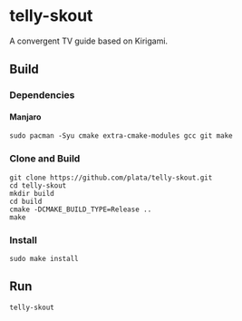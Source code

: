 # telly-skout
A convergent TV guide based on Kirigami.

## Build
### Dependencies
#### Manjaro
```
sudo pacman -Syu cmake extra-cmake-modules gcc git make
```

### Clone and Build
```
git clone https://github.com/plata/telly-skout.git
cd telly-skout
mkdir build
cd build
cmake -DCMAKE_BUILD_TYPE=Release ..
make
```

### Install
```
sudo make install
```

## Run
```
telly-skout
```
